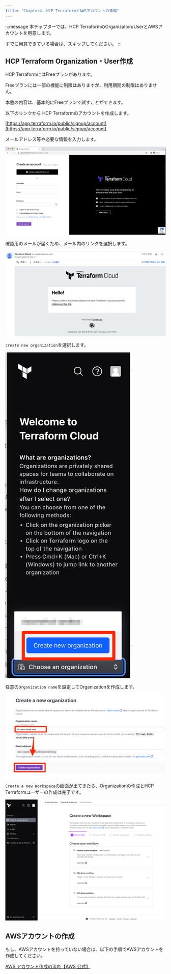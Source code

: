 ```yaml
---
title: "Chapter4: HCP TerraformとAWSアカウントの準備"
---
```


:::message
本チャプターでは、HCP TerraformのOrganization/UserとAWSアカウントを用意します。

すでに用意できている場合は、スキップしてください。
:::

## HCP Terraform Organization・User作成

HCP TerraformにはFreeプランがあります。

Freeプランには一部の機能に制限はありますが、利用期間の制限はありません。

本書の内容は、基本的にFreeプランで試すことができます。

以下のリンクから HCP Terraformのアカウントを作成します。

[https://app.terraform.io/public/signup/account](https://app.terraform.io/public/signup/account)

メールアドレス等や必要な情報を入力します。

![](/images/chapter_4/tfc-create-account-1.png)

確認用のメールが届くため、メール内のリンクを選択します。

![](/images/chapter_4/tfc-create-account-2.png)

`create new organization`を選択します。

![](/images/chapter_4/tfc-create-account-3.png)

任意の`Organization name`を設定してOrganizationを作成します。

![](/images/chapter_4/tfc-create-account-4.png)

`Create a new Workspace`の画面が出てきたら、Organizationの作成とHCP Terraformユーザーの作成は完了です。

![](/images/chapter_4/tfc-create-account-5.png)

## AWSアカウントの作成

もし、AWSアカウントを持っていない場合は、以下の手順でAWSアカウントを作成してください。

[AWS アカウント作成の流れ【AWS 公式】](https://aws.amazon.com/jp/register-flow/)
